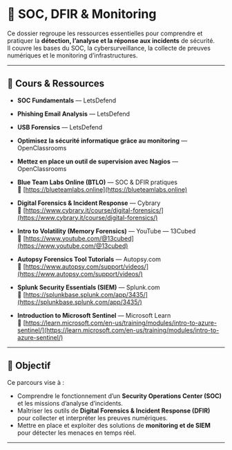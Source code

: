 # 🧩 SOC, DFIR & Monitoring

Ce dossier regroupe les ressources essentielles pour comprendre et pratiquer la **détection, l’analyse et la réponse aux incidents** de sécurité.  
Il couvre les bases du SOC, la cybersurveillance, la collecte de preuves numériques et le monitoring d’infrastructures.

---

## 🧭 Cours & Ressources

- **SOC Fundamentals** — LetsDefend  
- **Phishing Email Analysis** — LetsDefend  
- **USB Forensics** — LetsDefend  

- **Optimisez la sécurité informatique grâce au monitoring** — OpenClassrooms  
- **Mettez en place un outil de supervision avec Nagios** — OpenClassrooms  

- **Blue Team Labs Online (BTLO)** — SOC & DFIR pratiques  
  🔗 [https://blueteamlabs.online](https://blueteamlabs.online)

- **Digital Forensics & Incident Response** — Cybrary  
  🔗 [https://www.cybrary.it/course/digital-forensics/](https://www.cybrary.it/course/digital-forensics/)

- **Intro to Volatility (Memory Forensics)** — YouTube — 13Cubed  
  🔗 [https://www.youtube.com/@13cubed](https://www.youtube.com/@13cubed)

- **Autopsy Forensics Tool Tutorials** — Autopsy.com  
  🔗 [https://www.autopsy.com/support/videos/](https://www.autopsy.com/support/videos/)

- **Splunk Security Essentials (SIEM)** — Splunk.com  
  🔗 [https://splunkbase.splunk.com/app/3435/](https://splunkbase.splunk.com/app/3435/)

- **Introduction to Microsoft Sentinel** — Microsoft Learn  
  🔗 [https://learn.microsoft.com/en-us/training/modules/intro-to-azure-sentinel/](https://learn.microsoft.com/en-us/training/modules/intro-to-azure-sentinel/)

---

## 🎯 Objectif

Ce parcours vise à :  
- Comprendre le fonctionnement d’un **Security Operations Center (SOC)** et les missions d’analyse d’incidents.  
- Maîtriser les outils de **Digital Forensics & Incident Response (DFIR)** pour collecter et interpréter les preuves numériques.  
- Mettre en place et exploiter des solutions de **monitoring et de SIEM** pour détecter les menaces en temps réel.  

---

